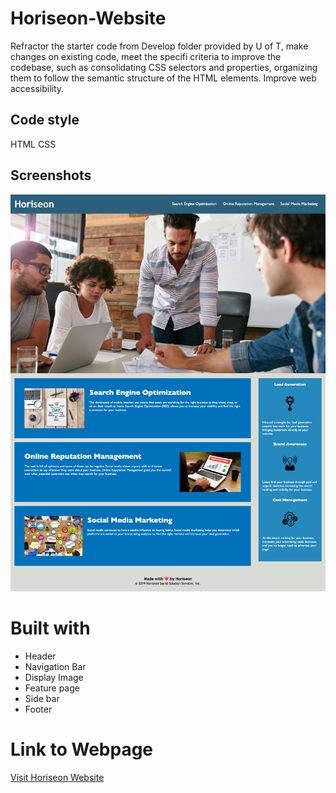 
# Horiseon-Website
Refractor the starter code from Develop folder provided by U of T, make changes on existing code, meet the specifi criteria to improve the codebase, such as consolidating CSS selectors and properties, organizing them to follow the semantic structure of the HTML elements. Improve web accessibility.

## Code style
HTML
CSS

## Screenshots
![Screenshot](./website.png)

# Built with
- Header
- Navigation Bar
- Display Image
- Feature page
- Side bar
- Footer


# Link to Webpage

[Visit Horiseon Website](https://neeko623.github.io/Horiseon-Website/)
